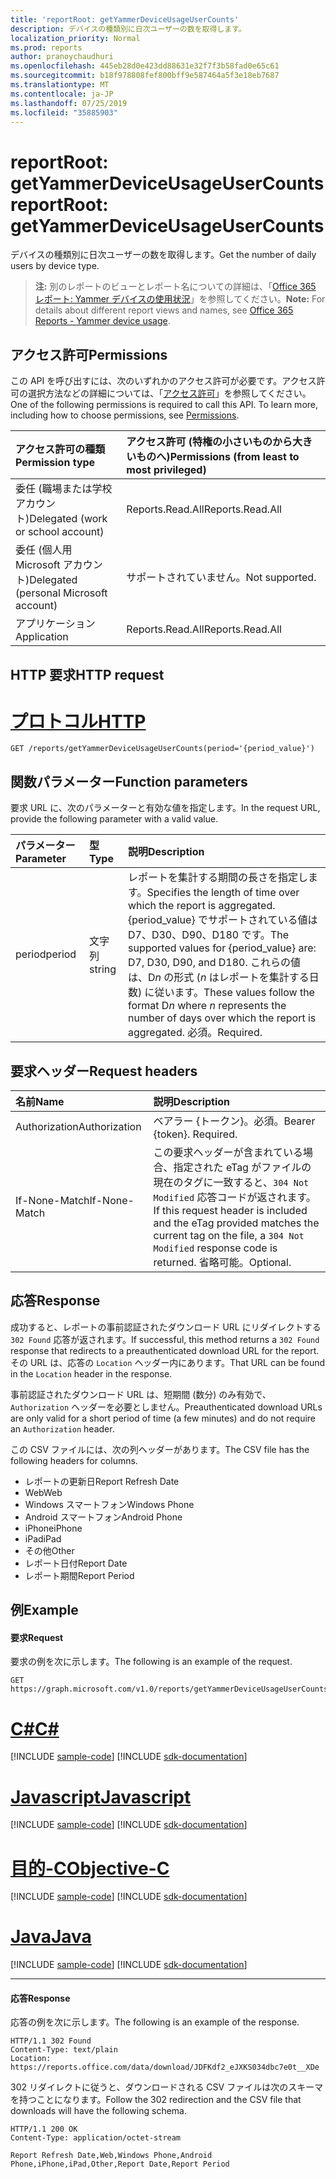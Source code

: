 ```yaml
---
title: 'reportRoot: getYammerDeviceUsageUserCounts'
description: デバイスの種類別に日次ユーザーの数を取得します。
localization_priority: Normal
ms.prod: reports
author: pranoychaudhuri
ms.openlocfilehash: 445eb28d0e423dd88631e32f7f3b58fad0e65c61
ms.sourcegitcommit: b18f978808fef800bff9e587464a5f3e18eb7687
ms.translationtype: MT
ms.contentlocale: ja-JP
ms.lasthandoff: 07/25/2019
ms.locfileid: "35885903"
---
```

# <a name="reportroot-getyammerdeviceusageusercounts"></a><span data-ttu-id="aaa73-103">reportRoot: getYammerDeviceUsageUserCounts</span><span class="sxs-lookup"><span data-stu-id="aaa73-103">reportRoot: getYammerDeviceUsageUserCounts</span></span>

<span data-ttu-id="aaa73-104">デバイスの種類別に日次ユーザーの数を取得します。</span><span class="sxs-lookup"><span data-stu-id="aaa73-104">Get the number of daily users by device type.</span></span>

> <span data-ttu-id="aaa73-105">**注:** 別のレポートのビューとレポート名についての詳細は、「[Office 365 レポート: Yammer デバイスの使用状況](https://support.office.com/client/Yammer-device-usage-b793ffdd-effa-43d0-849a-b1ca2e899f38)」を参照してください。</span><span class="sxs-lookup"><span data-stu-id="aaa73-105">**Note:** For details about different report views and names, see [Office 365 Reports - Yammer device usage](https://support.office.com/client/Yammer-device-usage-b793ffdd-effa-43d0-849a-b1ca2e899f38).</span></span>

## <a name="permissions"></a><span data-ttu-id="aaa73-106">アクセス許可</span><span class="sxs-lookup"><span data-stu-id="aaa73-106">Permissions</span></span>

<span data-ttu-id="aaa73-p101">この API を呼び出すには、次のいずれかのアクセス許可が必要です。アクセス許可の選択方法などの詳細については、「[アクセス許可](/graph/permissions-reference)」を参照してください。</span><span class="sxs-lookup"><span data-stu-id="aaa73-p101">One of the following permissions is required to call this API. To learn more, including how to choose permissions, see [Permissions](/graph/permissions-reference).</span></span>

| <span data-ttu-id="aaa73-109">アクセス許可の種類</span><span class="sxs-lookup"><span data-stu-id="aaa73-109">Permission type</span></span>                        | <span data-ttu-id="aaa73-110">アクセス許可 (特権の小さいものから大きいものへ)</span><span class="sxs-lookup"><span data-stu-id="aaa73-110">Permissions (from least to most privileged)</span></span> |
| :------------------------------------- | :--------------------------------------- |
| <span data-ttu-id="aaa73-111">委任 (職場または学校アカウント)</span><span class="sxs-lookup"><span data-stu-id="aaa73-111">Delegated (work or school account)</span></span>     | <span data-ttu-id="aaa73-112">Reports.Read.All</span><span class="sxs-lookup"><span data-stu-id="aaa73-112">Reports.Read.All</span></span>                         |
| <span data-ttu-id="aaa73-113">委任 (個人用 Microsoft アカウント)</span><span class="sxs-lookup"><span data-stu-id="aaa73-113">Delegated (personal Microsoft account)</span></span> | <span data-ttu-id="aaa73-114">サポートされていません。</span><span class="sxs-lookup"><span data-stu-id="aaa73-114">Not supported.</span></span>                           |
| <span data-ttu-id="aaa73-115">アプリケーション</span><span class="sxs-lookup"><span data-stu-id="aaa73-115">Application</span></span>                            | <span data-ttu-id="aaa73-116">Reports.Read.All</span><span class="sxs-lookup"><span data-stu-id="aaa73-116">Reports.Read.All</span></span>                         |

## <a name="http-request"></a><span data-ttu-id="aaa73-117">HTTP 要求</span><span class="sxs-lookup"><span data-stu-id="aaa73-117">HTTP request</span></span>


# <a name="httptabhttp"></a>[<span data-ttu-id="aaa73-118">プロトコル</span><span class="sxs-lookup"><span data-stu-id="aaa73-118">HTTP</span></span>](#tab/http)
<!-- { "blockType": "ignored" } --> 

```http
GET /reports/getYammerDeviceUsageUserCounts(period='{period_value}')
```

## <a name="function-parameters"></a><span data-ttu-id="aaa73-119">関数パラメーター</span><span class="sxs-lookup"><span data-stu-id="aaa73-119">Function parameters</span></span>

<span data-ttu-id="aaa73-120">要求 URL に、次のパラメーターと有効な値を指定します。</span><span class="sxs-lookup"><span data-stu-id="aaa73-120">In the request URL, provide the following parameter with a valid value.</span></span>

| <span data-ttu-id="aaa73-121">パラメーター</span><span class="sxs-lookup"><span data-stu-id="aaa73-121">Parameter</span></span> | <span data-ttu-id="aaa73-122">型</span><span class="sxs-lookup"><span data-stu-id="aaa73-122">Type</span></span>   | <span data-ttu-id="aaa73-123">説明</span><span class="sxs-lookup"><span data-stu-id="aaa73-123">Description</span></span>                              |
| :-------- | :----- | :--------------------------------------- |
| <span data-ttu-id="aaa73-124">period</span><span class="sxs-lookup"><span data-stu-id="aaa73-124">period</span></span>    | <span data-ttu-id="aaa73-125">文字列</span><span class="sxs-lookup"><span data-stu-id="aaa73-125">string</span></span> | <span data-ttu-id="aaa73-126">レポートを集計する期間の長さを指定します。</span><span class="sxs-lookup"><span data-stu-id="aaa73-126">Specifies the length of time over which the report is aggregated.</span></span> <span data-ttu-id="aaa73-127">{period_value} でサポートされている値は D7、D30、D90、D180 です。</span><span class="sxs-lookup"><span data-stu-id="aaa73-127">The supported values for {period_value} are: D7, D30, D90, and D180.</span></span> <span data-ttu-id="aaa73-128">これらの値は、D*n* の形式 (*n* はレポートを集計する日数) に従います。</span><span class="sxs-lookup"><span data-stu-id="aaa73-128">These values follow the format D*n* where *n* represents the number of days over which the report is aggregated.</span></span> <span data-ttu-id="aaa73-129">必須。</span><span class="sxs-lookup"><span data-stu-id="aaa73-129">Required.</span></span> |

## <a name="request-headers"></a><span data-ttu-id="aaa73-130">要求ヘッダー</span><span class="sxs-lookup"><span data-stu-id="aaa73-130">Request headers</span></span>

| <span data-ttu-id="aaa73-131">名前</span><span class="sxs-lookup"><span data-stu-id="aaa73-131">Name</span></span>          | <span data-ttu-id="aaa73-132">説明</span><span class="sxs-lookup"><span data-stu-id="aaa73-132">Description</span></span>                              |
| :------------ | :--------------------------------------- |
| <span data-ttu-id="aaa73-133">Authorization</span><span class="sxs-lookup"><span data-stu-id="aaa73-133">Authorization</span></span> | <span data-ttu-id="aaa73-p103">ベアラー {トークン}。必須。</span><span class="sxs-lookup"><span data-stu-id="aaa73-p103">Bearer {token}. Required.</span></span>                |
| <span data-ttu-id="aaa73-136">If-None-Match</span><span class="sxs-lookup"><span data-stu-id="aaa73-136">If-None-Match</span></span> | <span data-ttu-id="aaa73-137">この要求ヘッダーが含まれている場合、指定された eTag がファイルの現在のタグに一致すると、`304 Not Modified` 応答コードが返されます。</span><span class="sxs-lookup"><span data-stu-id="aaa73-137">If this request header is included and the eTag provided matches the current tag on the file, a `304 Not Modified` response code is returned.</span></span> <span data-ttu-id="aaa73-138">省略可能。</span><span class="sxs-lookup"><span data-stu-id="aaa73-138">Optional.</span></span> |

## <a name="response"></a><span data-ttu-id="aaa73-139">応答</span><span class="sxs-lookup"><span data-stu-id="aaa73-139">Response</span></span>

<span data-ttu-id="aaa73-140">成功すると、レポートの事前認証されたダウンロード URL にリダイレクトする `302 Found` 応答が返されます。</span><span class="sxs-lookup"><span data-stu-id="aaa73-140">If successful, this method returns a `302 Found` response that redirects to a preauthenticated download URL for the report.</span></span> <span data-ttu-id="aaa73-141">その URL は、応答の `Location` ヘッダー内にあります。</span><span class="sxs-lookup"><span data-stu-id="aaa73-141">That URL can be found in the `Location` header in the response.</span></span>

<span data-ttu-id="aaa73-142">事前認証されたダウンロード URL は、短期間 (数分) のみ有効で、`Authorization` ヘッダーを必要としません。</span><span class="sxs-lookup"><span data-stu-id="aaa73-142">Preauthenticated download URLs are only valid for a short period of time (a few minutes) and do not require an `Authorization` header.</span></span>

<span data-ttu-id="aaa73-143">この CSV ファイルには、次の列ヘッダーがあります。</span><span class="sxs-lookup"><span data-stu-id="aaa73-143">The CSV file has the following headers for columns.</span></span>

- <span data-ttu-id="aaa73-144">レポートの更新日</span><span class="sxs-lookup"><span data-stu-id="aaa73-144">Report Refresh Date</span></span>
- <span data-ttu-id="aaa73-145">Web</span><span class="sxs-lookup"><span data-stu-id="aaa73-145">Web</span></span>
- <span data-ttu-id="aaa73-146">Windows スマートフォン</span><span class="sxs-lookup"><span data-stu-id="aaa73-146">Windows Phone</span></span>
- <span data-ttu-id="aaa73-147">Android スマートフォン</span><span class="sxs-lookup"><span data-stu-id="aaa73-147">Android Phone</span></span>
- <span data-ttu-id="aaa73-148">iPhone</span><span class="sxs-lookup"><span data-stu-id="aaa73-148">iPhone</span></span>
- <span data-ttu-id="aaa73-149">iPad</span><span class="sxs-lookup"><span data-stu-id="aaa73-149">iPad</span></span>
- <span data-ttu-id="aaa73-150">その他</span><span class="sxs-lookup"><span data-stu-id="aaa73-150">Other</span></span>
- <span data-ttu-id="aaa73-151">レポート日付</span><span class="sxs-lookup"><span data-stu-id="aaa73-151">Report Date</span></span>
- <span data-ttu-id="aaa73-152">レポート期間</span><span class="sxs-lookup"><span data-stu-id="aaa73-152">Report Period</span></span>

## <a name="example"></a><span data-ttu-id="aaa73-153">例</span><span class="sxs-lookup"><span data-stu-id="aaa73-153">Example</span></span>

#### <a name="request"></a><span data-ttu-id="aaa73-154">要求</span><span class="sxs-lookup"><span data-stu-id="aaa73-154">Request</span></span>

<span data-ttu-id="aaa73-155">要求の例を次に示します。</span><span class="sxs-lookup"><span data-stu-id="aaa73-155">The following is an example of the request.</span></span>

<!--{
  "blockType": "request",
  "isComposable": true,
  "name": "reportroot_getyammerdeviceusageusercounts"
}-->

```http
GET https://graph.microsoft.com/v1.0/reports/getYammerDeviceUsageUserCounts(period='D7')
```
# <a name="ctabcsharp"></a>[<span data-ttu-id="aaa73-156">C#</span><span class="sxs-lookup"><span data-stu-id="aaa73-156">C#</span></span>](#tab/csharp)
[!INCLUDE [sample-code](../includes/snippets/csharp/reportroot-getyammerdeviceusageusercounts-csharp-snippets.md)]
[!INCLUDE [sdk-documentation](../includes/snippets/snippets-sdk-documentation-link.md)]

# <a name="javascripttabjavascript"></a>[<span data-ttu-id="aaa73-157">Javascript</span><span class="sxs-lookup"><span data-stu-id="aaa73-157">Javascript</span></span>](#tab/javascript)
[!INCLUDE [sample-code](../includes/snippets/javascript/reportroot-getyammerdeviceusageusercounts-javascript-snippets.md)]
[!INCLUDE [sdk-documentation](../includes/snippets/snippets-sdk-documentation-link.md)]

# <a name="objective-ctabobjc"></a>[<span data-ttu-id="aaa73-158">目的-C</span><span class="sxs-lookup"><span data-stu-id="aaa73-158">Objective-C</span></span>](#tab/objc)
[!INCLUDE [sample-code](../includes/snippets/objc/reportroot-getyammerdeviceusageusercounts-objc-snippets.md)]
[!INCLUDE [sdk-documentation](../includes/snippets/snippets-sdk-documentation-link.md)]

# <a name="javatabjava"></a>[<span data-ttu-id="aaa73-159">Java</span><span class="sxs-lookup"><span data-stu-id="aaa73-159">Java</span></span>](#tab/java)
[!INCLUDE [sample-code](../includes/snippets/java/reportroot-getyammerdeviceusageusercounts-java-snippets.md)]
[!INCLUDE [sdk-documentation](../includes/snippets/snippets-sdk-documentation-link.md)]

---


#### <a name="response"></a><span data-ttu-id="aaa73-160">応答</span><span class="sxs-lookup"><span data-stu-id="aaa73-160">Response</span></span>

<span data-ttu-id="aaa73-161">応答の例を次に示します。</span><span class="sxs-lookup"><span data-stu-id="aaa73-161">The following is an example of the response.</span></span>

<!-- {
  "blockType": "response",
  "truncated": true,
  "@odata.type": "microsoft.graph.report"
} -->

```http
HTTP/1.1 302 Found
Content-Type: text/plain
Location: https://reports.office.com/data/download/JDFKdf2_eJXKS034dbc7e0t__XDe
```

<span data-ttu-id="aaa73-162">302 リダイレクトに従うと、ダウンロードされる CSV ファイルは次のスキーマを持つことになります。</span><span class="sxs-lookup"><span data-stu-id="aaa73-162">Follow the 302 redirection and the CSV file that downloads will have the following schema.</span></span>

<!-- { "blockType": "ignored" } --> 

```http
HTTP/1.1 200 OK
Content-Type: application/octet-stream

Report Refresh Date,Web,Windows Phone,Android Phone,iPhone,iPad,Other,Report Date,Report Period
```
<!-- uuid: 8fcb5dbc-d5aa-4681-8e31-b001d5168d79 
2015-10-25 14:57:30 UTC -->
<!-- {
  "type": "#page.annotation",
  "description": "Example",
  "keywords": "",
  "section": "documentation",
  "tocPath": "",
  "suppressions": [
  ]
}-->
